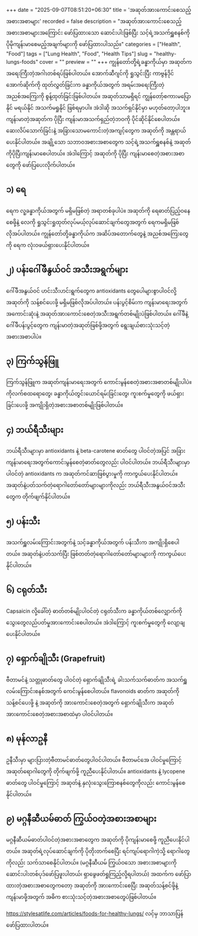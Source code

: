 +++
date = "2025-09-07T08:51:20+06:30"
title = 'အဆုတ်အားကောင်းစေသည့်အစားအစာများ'
recorded = false
description = "အဆုတ်အားကောင်းစေသည့်အစားအစာများအကြောင်း ဖော်ပြထားသော ဆောင်းပါးဖြစ်ပြီး သင့်ရဲ့အသက်ရှူစနစ်ကို ပိုမိုကျန်းမာစေမည့်အချက်များကို ဖော်ပြထားပါသည်။"
categories = ["Health", "Food"]
tags = ["Lung Health", "Food", "Health Tips"]
slug = "healthy-lungs-foods"
cover = ""
preview = ""
+++
ကျွန်တော်တို့ရဲ့ခန္ဓာကိုယ်မှာ အဆုတ်က အရေးကြီးတဲ့အဂါၤတစ်ရပ်ဖြစ်ပါတယ်။ အောက်ဆီဂျင်ကို ရှုသွင်းပြီး ကာဗွန်ဒိုင်အောက်ဆိုက်ကို ထုတ်လွှတ်ခြင်းက ခန္ဓာကိုယ်အတွက် အရမ်းအရေးကြီးတဲ့ အညစ်အကြေးကို စွန့်ထုတ်ခြင်းဖြစ်ပါတယ်။ အဆုတ်သာမရှိရင် ကျွန်တော့်စကားမပြောနိုင် မရယ်နိုင် အသက်မရှုနိုင် ဖြစ်ရမှာပါ။ အဲဒါဆို အသက်ရှင်နိုင်မှာ မဟုတ်တော့ပါဘူး။ ကျန်းမာတဲ့အဆုတ်က ပိုပြီး ကျန်းမာအသက်ရှည်တဲ့ဘဝကို ပိုင်ဆိုင်နိုင်စေပါတယ်။ ဆေးလိပ်သောက်ခြင်းနဲ့ အခြားသောမကောင်းတဲ့အကျင့်တွေက အဆုတ်ကို အန္တရာယ်ပေးနိုင်ပါတယ်။ အချို့သော သဘာဝအစားအစာတွေက သင့်ရဲ့အသက်ရှူစနစ်နဲ့ အဆုတ်ကိုပိုပြီးကျန်းမာစေပါတယ်။ အဲဒါကြောင့် အဆုတ်ကို ပိုပြီး ကျန်းမာစေတဲ့အစားအစာတွေကို ဖော်ပြပေးလိုက်ပါတယ်။

## ၁) ရေ
ရေက လူ့ခန္ဓာကိုယ်အတွက် မရှိမဖြစ်တဲ့ အရာတစ်ခုပါပဲ။ အဆုတ်ကို ရေဓာတ်ပြည့်ဝနေစေဖို့နဲ့ လေကို ရှုသွင်းရှုထုတ်လုပ်မယ့်လုပ်ဆောင်ချက်တွေအတွက် ရေကမရှိမဖြစ်လိုအပ်ပါတယ်။ ကျွန်တော်တို့ခန္ဓာကိုယ်က အဆိပ်အတောက်တွေနဲ့ အညစ်အကြေးတွေကို ရေက လုံးဝဖယ်ရှားပေးနိုင်ပါတယ်။

## ၂) ပန်းဂေါ်ဖီနွယ်ဝင် အသီးအရွက်များ
ဂေါ်ဖီအနွယ်ဝင် ဟင်းသီးဟင်းရွက်တွေက antioxidants တွေပေါများစွာပါဝင်လို့ အဆုတ်ကို သန့်စင်ပေးဖို့ မရှိမဖြစ်လိုအပ်ပါတယ်။ ပန်းပွင့်စိမ်းက ကျန်းမာရေးအတွက်အကောင်းဆုံးနဲ့ အဆုတ်အားကောင်းစေတဲ့အသီးအရွက်တစ်မျိုးပဲဖြစ်ပါတယ်။ ဂေါ်ဖီနဲ့ ဂေါ်ဖီပန်းပွင့်တွေက ကျန်းမာတဲ့အဆုတ်ဖြစ်ဖို့အတွက် ရွေးချယ်စားသုံးသင့်တဲ့အစားအစာပါပဲ။

## ၃) ကြက်သွန်ဖြူ
ကြက်သွန်ဖြူက အဆုတ်ကျန်းမာရေးအတွက် ကောင်းမွန်စေတဲ့အစားအစာတစ်မျိုးပါပဲ။ ကိုလက်စထရောတွေ၊ ခန္ဓာကိုယ်တွင်းယောင်ရမ်းခြင်းတွေ၊ ကူးစက်မှုတွေကို ဖယ်ရှားခြင်းပေးဖို့ အကျိုးရှိတဲ့အစားအစာတစ်မျိုးဖြစ်ပါတယ်။

## ၄) ဘယ်ရီသီးများ
ဘယ်ရီသီးများမှာ antioxidants နဲ့ beta-carotene ဓာတ်တွေ ပါဝင်တဲ့အပြင် အခြား ကျန်းမာရေးအတွက်ကောင်းမွန်စေတဲ့ဓာတ်တွေလည်း ပါဝင်ပါတယ်။ ဘယ်ရီသီးများမှာ ပါဝင်တဲ့ antioxidants က အဆုတ်ကင်ဆာဖြစ်ပွားမှုကို ကာကွယ်ပေးနိုင်ပါတယ်။ အဆုတ်နဲ့ပတ်သက်တဲ့ရောဂါတော်တော်များများကိုလည်း ဘယ်ရီသီးအနွယ်ဝင်အသီးတွေက တိုက်ဖျက်နိုင်ပါတယ်။

## ၅) ပန်းသီး
အသက်ရှူလမ်းကြောင်းအတွက်နဲ့ သင့်ခန္ဓာကိုယ်အတွက် ပန်းသီးက အကျိုးရှိစေပါတယ်။ အဆုတ်နဲ့ပတ်သက်ပြီး ဖြစ်တတ်တဲ့ရောဂါတော်တော်များများကို ကာကွယ်ပေးနိုင်ပါတယ်။

## ၆) ငရုတ်သီး
Capsaicin လို့ခေါ်တဲ့ ဓာတ်တစ်မျိုးပါဝင်တဲ့ ငရုတ်သီးက ခန္ဓာကိုယ်တစ်လျှောက်ကို သွေးတွေလည်ပတ်မှုအားကောင်းစေပါတယ်။ အဲဒါကြောင့် ကူးစက်မှုတွေကို လျော့ချပေးနိုင်ပါတယ်။

## ၇) ရှောက်ချိုသီး (Grapefruit)
ဗီတာမင်နဲ့ သတ္တုဓာတ်တွေ ပါဝင်တဲ့ ရှောက်ချိုသီးရဲ့ ခါးသက်သက်ဓာတ်က အသက်ရှူလမ်းကြောင်းစနစ်အတွက် ကေင်းမွန်စေပါတယ်။ flavonoids ဓာတ်က အဆုတ်ကို သန့်စင်ပေးဖို့ နဲ့ အဆုတ်ကို အားကောင်းစေတဲ့အတွက် ရှောက်ချိုသီးက အဆုတ်အားကောင်းစေတဲ့အစားအစာထဲမှာ ပါဝင်ပါတယ်။

## ၈) မုန်လာဥနီ
ဥနီသီးမှာ များပြားတဲ့ဗီတာမင်ဓာတ်တွေပါဝင်ပါတယ်။ ဗီတာမင်အေ ပါဝင်မှုကြောင့် အဆုတ်ရောဂါတွေကို တိုက်ဖျက်ဖို့ ကူညီပေးနိုင်ပါတယ်။ antioxidants နဲ့ lycopene ဓာတ်တွေ ပါဝင်မှုကြောင့် အဆုတ်နဲ့ နှလုံးသွေးကြောစနစ်တွေကိုလည်း ကောင်းမွန်စေနိုင်ပါတယ်။

## ၉) မဂ္ဂနီဆီယမ်ဓာတ် ကြွယ်ဝတဲ့အစားအစာများ
မဂ္ဂနီဆီယမ်ဓာတ်ပါဝင်တဲ့အစားအစာတွေက အဆုတ်ကို ပိုကျန်းမာစေဖို့ ကူညီပေးနိုင်ပါတယ်။ အဆုတ်ရဲ့လုပ်ဆောင်ချက်ကို ပိုတိုးတက်စေပြီး ရင်ကျပ်ရောဂါကဲ့သို့ ရောဂါတွေကိုလည်း သက်သာစေနိုင်ပါတယ်။ (မဂ္ဂနီဆီယမ် ကြွယ်ဝသော အစားအစာများကို ဆောင်းပါးတစ်ပုဒ်ဖော်ပြဖူးပါတယ်၊ ရှာဖွေဖတ်ရှုကြည့်လို့ရပါတယ်)
အထက်က ဖော်ပြာထားတဲ့အစားအစာတွေကတော့ အဆုတ်ကို အားကောင်းစေပြီး အဆုတ်သန့်စင်ဖို့နဲ့ ကျန်းမာဖို့အတွက် အဓိက စားသုံးသင့်တဲ့အစားအစာတွေပဲဖြစ်ပါတယ်။

https://stylesatlife.com/articles/foods-for-healthy-lungs/ လင့်မှ ဘာသာပြန်ဖော်ပြထားပါတယ်။